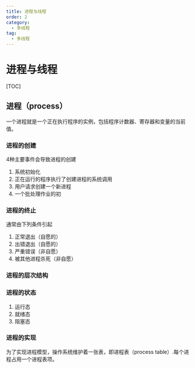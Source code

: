 ```yaml
---
title: 进程与线程
order: 2
category:
  - 多线程
tag:
  - 多线程
---
```

# 进程与线程

[TOC]

## 进程（process）

一个进程就是一个正在执行程序的实例，包括程序计数器、寄存器和变量的当前值。

### 进程的创建

4种主要事件会导致进程的创建

1. 系统初始化
2. 正在运行的程序执行了创建进程的系统调用
3. 用户请求创建一个新进程
4. 一个批处理作业的初

### 进程的终止

通常由下列条件引起

1. 正常退出（自愿的）
2. 出错退出（自愿的）
3. 严重错误（非自愿）
4. 被其他进程杀死（非自愿）

### 进程的层次结构

### 进程的状态

1. 运行态
2. 就绪态
3. 阻塞态

### 进程的实现

为了实现进程模型，操作系统维护着一张表，即进程表（process table）.每个进程占用一个进程表项。
